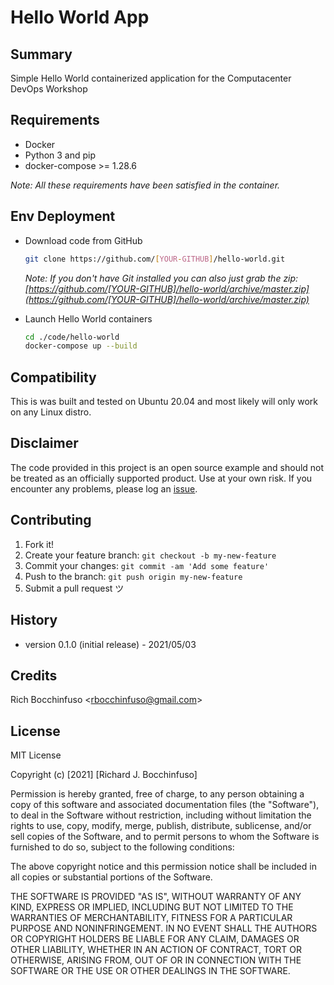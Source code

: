 # Hello World App

## Summary

Simple Hello World containerized application for the Computacenter DevOps Workshop

## Requirements

- Docker
- Python 3 and pip
- docker-compose >= 1.28.6

*Note: All these requirements have been satisfied in the container.*

## Env Deployment

- Download code from GitHub

  ```sh
  git clone https://github.com/[YOUR-GITHUB]/hello-world.git
  ```

  _Note:  If you don't have Git installed you can also just grab the zip:
  [https://github.com/[YOUR-GITHUB]/hello-world/archive/master.zip](https://github.com/[YOUR-GITHUB]/hello-world/archive/master.zip)_

- Launch Hello World containers

  ```sh
  cd ./code/hello-world
  docker-compose up --build
  ```

## Compatibility

This is was built and tested on Ubuntu 20.04 and most likely will only work on any Linux distro.

## Disclaimer

The code provided in this project is an open source example and should not be treated as an officially supported product. Use at your own risk. If you encounter any problems, please log an [issue](https://github.com[YOUR-GITHUB]/hello-world/issues).

## Contributing

1. Fork it!
2. Create your feature branch: `git checkout -b my-new-feature`
3. Commit your changes: `git commit -am 'Add some feature'`
4. Push to the branch: `git push origin my-new-feature`
5. Submit a pull request ツ

## History

- version 0.1.0 (initial release) - 2021/05/03

## Credits

Rich Bocchinfuso <<rbocchinfuso@gmail.com>>

## License

MIT License

Copyright (c) [2021] [Richard J. Bocchinfuso]

Permission is hereby granted, free of charge, to any person obtaining a copy of this software and associated documentation files (the "Software"), to deal in the Software without restriction, including without limitation the rights to use, copy, modify, merge, publish, distribute, sublicense, and/or sell copies of the Software, and to permit persons to whom the Software is furnished to do so, subject to the following conditions:

The above copyright notice and this permission notice shall be included in all copies or substantial portions of the Software.

THE SOFTWARE IS PROVIDED "AS IS", WITHOUT WARRANTY OF ANY KIND, EXPRESS OR IMPLIED, INCLUDING BUT NOT LIMITED TO THE WARRANTIES OF MERCHANTABILITY, FITNESS FOR A PARTICULAR PURPOSE AND NONINFRINGEMENT. IN NO EVENT SHALL THE AUTHORS OR COPYRIGHT HOLDERS BE LIABLE FOR ANY CLAIM, DAMAGES OR OTHER LIABILITY, WHETHER IN AN ACTION OF CONTRACT, TORT OR OTHERWISE, ARISING FROM, OUT OF OR IN CONNECTION WITH THE SOFTWARE OR THE USE OR OTHER DEALINGS IN THE SOFTWARE.
